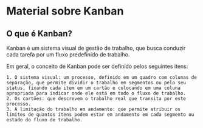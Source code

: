 # Material sobre Kanban

## O que é Kanban?

Kanban é um sistema visual de gestão de trabalho, que busca conduzir cada tarefa por um fluxo predefinido de trabalho.

Em geral, o conceito de Kanban pode ser definido pelos seguintes itens:

    1. O sistema visual: um processo, definido em um quadro com colunas de separação, que permite dividir o trabalho em segmentos ou pelo seu status, fixando cada item em um cartão e colocando em uma coluna apropriada para indicar onde ele está em todo o fluxo de trabalho. 
    2. Os cartões: que descrevem o trabalho real que transita por este processo.
    3. A limitação do trabalho em andamento: que permite atribuir os limites de quantos itens podem estar em andamento em cada segmento ou estado do fluxo de trabalho.

